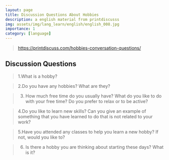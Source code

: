 ```yaml
---
layout: page
title: Discussion Questions About Hobbies
description: a english material from printdiscusss
img: assets/img/lang_learn/english/english_008.jpg
importance: 1
category: [language]
---
```






> https://printdiscuss.com/hobbies-conversation-questions/





## Discussion Questions



>  1.What is a hobby?



>  2.Do you have any hobbies? What are they?



>  3. How much free time do you usually have? What do you like to do with your free time? Do you prefer to relax or to be active?



> 4.Do you like to learn new skills? Can you give an example of something that you have learned to do that is not related to your work?



>  5.Have you attended any classes to help you learn a new hobby? If not, would you like to?



> 6. Is there a hobby you are thinking about starting these days? What is it?



